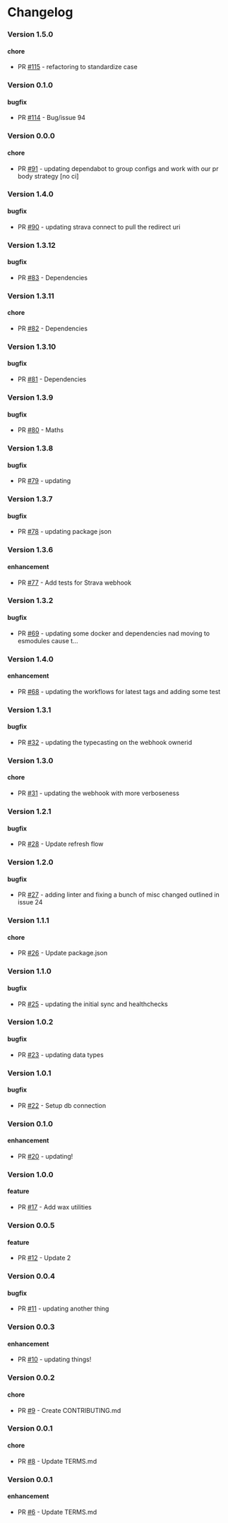 # Changelog


### Version 1.5.0

#### chore
* PR [#115](https://github.com/petercort/FBF-Buddy/pull/115) - refactoring to standardize case



### Version 0.1.0

#### bugfix
* PR [#114](https://github.com/petercort/FBF-Buddy/pull/114) - Bug/issue 94



### Version 0.0.0

#### chore
* PR [#91](https://github.com/petercort/FBF-Buddy/pull/91) - updating dependabot to group configs and work with our pr body strategy [no ci]



### Version 1.4.0

#### bugfix
* PR [#90](https://github.com/petercort/FBF-Buddy/pull/90) - updating strava connect to pull the redirect uri



### Version 1.3.12

#### bugfix
* PR [#83](https://github.com/petercort/FBF-Buddy/pull/83) - Dependencies



### Version 1.3.11

#### chore
* PR [#82](https://github.com/petercort/FBF-Buddy/pull/82) - Dependencies



### Version 1.3.10

#### bugfix
* PR [#81](https://github.com/petercort/FBF-Buddy/pull/81) - Dependencies



### Version 1.3.9

#### bugfix
* PR [#80](https://github.com/petercort/FBF-Buddy/pull/80) - Maths



### Version 1.3.8

#### bugfix
* PR [#79](https://github.com/petercort/FBF-Buddy/pull/79) - updating



### Version 1.3.7

#### bugfix
* PR [#78](https://github.com/petercort/FBF-Buddy/pull/78) - updating package json



### Version 1.3.6

#### enhancement
* PR [#77](https://github.com/petercort/FBF-Buddy/pull/77) - Add tests for Strava webhook



### Version 1.3.2

#### bugfix
* PR [#69](https://github.com/petercort/FBF-Buddy/pull/69) - updating some docker and dependencies nad moving to esmodules cause t…



### Version 1.4.0

#### enhancement
* PR [#68](https://github.com/petercort/FBF-Buddy/pull/68) - updating the workflows for latest tags and adding some test



### Version 1.3.1

#### bugfix
* PR [#32](https://github.com/petercort/FBF-Buddy/pull/32) - updating the typecasting on the webhook ownerid



### Version 1.3.0

#### chore
* PR [#31](https://github.com/petercort/FBF-Buddy/pull/31) - updating the webhook with more verboseness



### Version 1.2.1

#### bugfix
* PR [#28](https://github.com/petercort/FBF-Buddy/pull/28) - Update refresh flow



### Version 1.2.0

#### bugfix
* PR [#27](https://github.com/petercort/FBF-Buddy/pull/27) - adding linter and fixing a bunch of misc changed outlined in issue 24



### Version 1.1.1

#### chore
* PR [#26](https://github.com/petercort/FBF-Buddy/pull/26) - Update package.json



### Version 1.1.0

#### bugfix
* PR [#25](https://github.com/petercort/FBF-Buddy/pull/25) - updating the initial sync and healthchecks



### Version 1.0.2

#### bugfix
* PR [#23](https://github.com/petercort/FBF-Buddy/pull/23) - updating data types



### Version 1.0.1

#### bugfix
* PR [#22](https://github.com/petercort/FBF-Buddy/pull/22) - Setup db connection



### Version 0.1.0

#### enhancement
* PR [#20](https://github.com/petercort/FBF-Buddy/pull/20) - updating!



### Version 1.0.0

#### feature
* PR [#17](https://github.com/petercort/FBF-Buddy/pull/17) - Add wax utilities



### Version 0.0.5

#### feature
* PR [#12](https://github.com/petercort/FBF-Event-Buddy/pull/12) - Update 2



### Version 0.0.4

#### bugfix
* PR [#11](https://github.com/petercort/FBF-Event-Buddy/pull/11) - updating another thing



### Version 0.0.3

#### enhancement
* PR [#10](https://github.com/petercort/FBF-Event-Buddy/pull/10) - updating things!



### Version 0.0.2

#### chore
* PR [#9](https://github.com/petercort/FBF-Event-Buddy/pull/9) - Create CONTRIBUTING.md



### Version 0.0.1

#### chore
* PR [#8](https://github.com/petercort/FBF-Event-Buddy/pull/8) - Update TERMS.md



### Version 0.0.1

#### enhancement
* PR [#6](https://github.com/petercort/FBF-Event-Buddy/pull/6) - Update TERMS.md